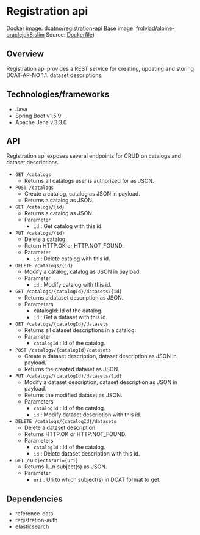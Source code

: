 # Registration api

Docker image: [dcatno/registration-api](https://hub.docker.com/r/dcatno/registration-api/)
Base image: [frolvlad/alpine-oraclejdk8:slim](https://hub.docker.com/r/frolvlad/alpine-oraclejdk8/)
Source: [Dockerfile](https://github.com/Altinn/fdk/blob/develop/applications/registration-api/src/main/docker/Dockerfile))

##  Overview
Registration api provides a REST service for creating, updating and storing DCAT-AP-NO 1.1. dataset descriptions. 

## Technologies/frameworks
* Java
* Spring Boot v1.5.9
* Apache Jena v.3.3.0

## API
Registration api exposes several endpoints for CRUD on catalogs and dataset descriptions.

* ```GET /catalogs```
    * Returns all catalogs user is authorized for as JSON.
* ```POST /catalogs```
    * Create a catalog, catalog as JSON in payload.
    * Returns a catalog as JSON.
* ```GET /catalogs/{id}```
    * Returns a catalog as JSON.
    * Parameter
        - ```id``` : Get catalog with this id.
* ```PUT /catalogs/{id}```
    * Delete a catalog.
    * Return HTTP.OK or HTTP.NOT_FOUND.
    * Parameter
        - ```id``` : Delete catalog with this id.
* ```DELETE /catalogs/{id}```
    * Modify a catalog, catalog as JSON in payload.
    * Parameter
        - ```id``` : Modify catalog with this id.
* ```GET /catalogs/{catalogId}/datasets/{id}```
    * Returns a dataset description as JSON.
    * Parameters
        - catalogId: Id of the catalog.
        - ```id``` : Get a dataset with this id.
* ```GET /catalogs/{catalogId}/datasets```
    * Returns all dataset descriptions in a catalog.
    * Parameter
        - ```catalogId``` : Id of the catalog.
* ```POST /catalogs/{catalogId}/datasets```
    * Create a dataset description, dataset description as JSON in payload. 
    * Returns the created dataset as JSON.
* ```PUT /catalogs/{catalogId}/datasets/{id}```
    * Modify a dataset description, dataset description as JSON in payload.
    * Returns the modified dataset as JSON. 
    * Parameters
        - ```catalogId``` : Id of the catalog.
        - ```id``` : Modify dataset description with this id.
* ```DELETE /catalogs/{catalogId}/datasets``` 
    * Delete a dataset description.
    * Returns HTTP.OK or HTTP.NOT_FOUND.
    * Parameters
        - ```catalogId``` : Id of the catalog.
        - ```id``` : Delete dataset description with this id.
* ```GET /subjects?uri={uri}```
    * Returns 1...n subject(s) as JSON.
    * Parameter
        - ```uri``` : Uri to which subject(s) in DCAT format to get.

## Dependencies
* reference-data
* registration-auth
* elasticsearch